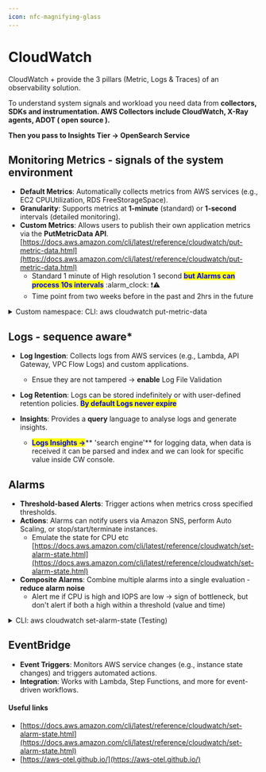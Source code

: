 ```yaml
---
icon: nfc-magnifying-glass
---
```


# CloudWatch

CloudWatch + provide the 3 pillars (Metric, Logs & Traces) of an observability solution.

To understand system signals and workload you need data from **collectors, SDKs and instrumentation. AWS Collectors include CloudWatch, X-Ray agents, ADOT ( open source ).**&#x20;

**Then you pass to Insights Tier  -> OpenSearch Service**

## &#x20;**Monitoring Metrics - signals of the system environment**

* **Default Metrics**: Automatically collects metrics from AWS services (e.g., EC2 CPUUtilization, RDS FreeStorageSpace).
* **Granularity**: Supports metrics at **1-minute** (standard) or **1-second** intervals (detailed monitoring).
* **Custom Metrics**: Allows users to publish their own application metrics via the **PutMetricData API**. [https://docs.aws.amazon.com/cli/latest/reference/cloudwatch/put-metric-data.html](https://docs.aws.amazon.com/cli/latest/reference/cloudwatch/put-metric-data.html)
  * Standard 1 minute of High resolution 1 second <mark style="color:blue;">**but Alarms can process 10s intervals**</mark> :alarm\_clock: :exclamation::warning:
  * Time point from two weeks before in the past and 2hrs in the future

<details>

<summary>Custom namespace: CLI: aws cloudwatch put-metric-data</summary>

```
aws cloudwatch put-metric-data --namespace "Usage Metrics" --metric-data file://metric.json
```

* Upload custom dummy json with metrics to CloudShell, all uploaded files are in `/home/cloudshell-user`

<!---->

* In cloudShell run **PutMetricData**&#x20;

`aws cloudwatch put-metric-data --namespace "Usage Metrics" --metric-data file:///home/cloudshell-user/customMetrics.json`

</details>



## **Logs - sequence aware\***

* **Log Ingestion**: Collects logs from AWS services (e.g., Lambda, API Gateway, VPC Flow Logs) and custom applications.
  *   Ensue they are not tampered -> **enable** Log File Validation


* **Log Retention**: Logs can be stored indefinitely or with user-defined retention policies. <mark style="color:blue;">**By default Logs never expire**</mark>
* **Insights**: Provides a **query** language to analyse logs and generate insights.
  * <mark style="color:blue;">**Logs Insights ->**</mark>** 'search engine'** for logging data, when data is received it can be parsed and index and we can look for specific value inside CW console.

## **Alarms**

* **Threshold-based Alerts**: Trigger actions when metrics cross specified thresholds.
* **Actions**: Alarms can notify users via Amazon SNS, perform Auto Scaling, or stop/start/terminate instances.
  * Emulate the state for CPU etc [https://docs.aws.amazon.com/cli/latest/reference/cloudwatch/set-alarm-state.html](https://docs.aws.amazon.com/cli/latest/reference/cloudwatch/set-alarm-state.html)
* **Composite Alarms**: Combine multiple alarms into a single evaluation - **reduce alarm noise**&#x20;
  * Alert me if CPU is high and IOPS are low -> sign of bottleneck, but don't alert if both a high within a threshold (value and time)

<details>

<summary>CLI: aws cloudwatch set-alarm-state (Testing)</summary>

**CASE - build it alarms in EC2 per instance**

1. Create a custom Alarm for instance-id, trigger EC2 Action if Alarm state

![](../.gitbook/assets/cpu-alarm.png)

![](../.gitbook/assets/cpu-alarm-OK.png)

2. `aws cloudwatch set-alarm-state --alarm-name Snowing60Pct --state-value ALARM --state-reason "Testing it stops at 60% CPU"`&#x20;
3. Check CW Alarms

![](../.gitbook/assets/cpu-alarm-ALARM.png)

4. Check Instance is stopped

**CASE - custom alarm by Metric Filer ( must enable Logs first)**

1.  Attach the **`CloudWatchAgentServerPolicy`** managed policy to grant permissions to write logs to CloudWatch

    <figure><img src="../.gitbook/assets/CloudWatchAgentServer.png" alt=""><figcaption></figcaption></figure>
2. Enable Logs for EC2 instance -> Linux application aka CloudWatch Logs Agent by **Installing CloudWatch Logs Agent on EC2 Instance**

* If you **terminate the EC2 instance** and **delete its associated EBS volume**, the <mark style="color:red;">CloudWatch Logs agent that was installed on that instance will be removed as well.</mark>











</details>



## **EventBridge**

* **Event Triggers**: Monitors AWS service changes (e.g., instance state changes) and triggers automated actions.
* **Integration**: Works with Lambda, Step Functions, and more for event-driven workflows.



#### Useful links

* [https://docs.aws.amazon.com/cli/latest/reference/cloudwatch/set-alarm-state.html](https://docs.aws.amazon.com/cli/latest/reference/cloudwatch/set-alarm-state.html)
* [https://aws-otel.github.io/](https://aws-otel.github.io/)

